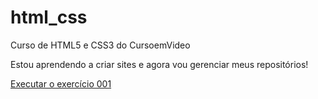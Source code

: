 # html_css
 Curso de HTML5 e CSS3 do CursoemVideo

 Estou aprendendo a criar sites e agora vou gerenciar meus repositórios!

 <a href="https://https://erickmateusp.github.io/html_css/exercicios/ex001/index.html">Executar o exercício 001</a>
